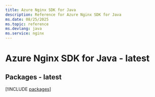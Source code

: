 ```yaml
---
title: Azure Nginx SDK for Java
description: Reference for Azure Nginx SDK for Java
ms.date: 08/25/2025
ms.topic: reference
ms.devlang: java
ms.service: nginx
---
```

# Azure Nginx SDK for Java - latest
## Packages - latest
[!INCLUDE [packages](nginx-index.md)]